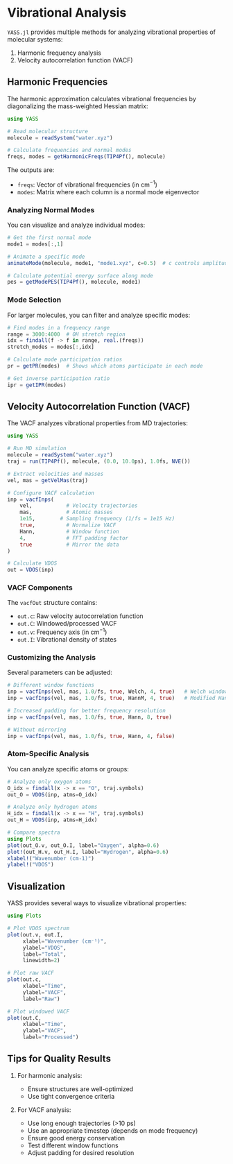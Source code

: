 # Vibrational Analysis

`YASS.jl` provides multiple methods for analyzing vibrational properties of molecular systems:
1. Harmonic frequency analysis
2. Velocity autocorrelation function (VACF)

## Harmonic Frequencies

The harmonic approximation calculates vibrational frequencies by diagonalizing the mass-weighted Hessian matrix:

```julia
using YASS

# Read molecular structure
molecule = readSystem("water.xyz")

# Calculate frequencies and normal modes
freqs, modes = getHarmonicFreqs(TIP4Pf(), molecule)
```

The outputs are:
- `freqs`: Vector of vibrational frequencies (in cm$^{-1}$)
- `modes`: Matrix where each column is a normal mode eigenvector

### Analyzing Normal Modes

You can visualize and analyze individual modes:

```julia
# Get the first normal mode
mode1 = modes[:,1]

# Animate a specific mode
animateMode(molecule, mode1, "mode1.xyz", c=0.5)  # c controls amplitude

# Calculate potential energy surface along mode
pes = getModePES(TIP4Pf(), molecule, mode1)
```

### Mode Selection

For larger molecules, you can filter and analyze specific modes:

```julia
# Find modes in a frequency range
range = 3000:4000  # OH stretch region
idx = findall(f -> f in range, real.(freqs))
stretch_modes = modes[:,idx]

# Calculate mode participation ratios
pr = getPR(modes)  # Shows which atoms participate in each mode

# Get inverse participation ratio
ipr = getIPR(modes)
```

## Velocity Autocorrelation Function (VACF)

The VACF analyzes vibrational properties from MD trajectories:

```julia
using YASS

# Run MD simulation
molecule = readSystem("water.xyz")
traj = run(TIP4Pf(), molecule, (0.0, 10.0ps), 1.0fs, NVE())

# Extract velocities and masses
vel, mas = getVelMas(traj)

# Configure VACF calculation
inp = vacfInps(
    vel,           # Velocity trajectories
    mas,           # Atomic masses
    1e15,        # Sampling frequency (1/fs = 1e15 Hz)
    true,          # Normalize VACF
    Hann,          # Window function
    4,             # FFT padding factor
    true           # Mirror the data
)

# Calculate VDOS
out = VDOS(inp)
```

### VACF Components

The `vacfOut` structure contains:
- `out.c`: Raw velocity autocorrelation function
- `out.C`: Windowed/processed VACF
- `out.v`: Frequency axis (in cm$^{-1}$)
- `out.I`: Vibrational density of states

### Customizing the Analysis

Several parameters can be adjusted:

```julia
# Different window functions
inp = vacfInps(vel, mas, 1.0/fs, true, Welch, 4, true)   # Welch window
inp = vacfInps(vel, mas, 1.0/fs, true, HannM, 4, true)   # Modified Hann

# Increased padding for better frequency resolution
inp = vacfInps(vel, mas, 1.0/fs, true, Hann, 8, true)

# Without mirroring
inp = vacfInps(vel, mas, 1.0/fs, true, Hann, 4, false)
```

### Atom-Specific Analysis

You can analyze specific atoms or groups:

```julia
# Analyze only oxygen atoms
O_idx = findall(x -> x == "O", traj.symbols)
out_O = VDOS(inp, atms=O_idx)

# Analyze only hydrogen atoms
H_idx = findall(x -> x == "H", traj.symbols)
out_H = VDOS(inp, atms=H_idx)

# Compare spectra
using Plots
plot(out_O.v, out_O.I, label="Oxygen", alpha=0.6)
plot!(out_H.v, out_H.I, label="Hydrogen", alpha=0.6)
xlabel!("Wavenumber (cm-1)")
ylabel!("VDOS")
```

## Visualization

YASS provides several ways to visualize vibrational properties:

```julia
using Plots

# Plot VDOS spectrum
plot(out.v, out.I,
     xlabel="Wavenumber (cm⁻¹)",
     ylabel="VDOS",
     label="Total",
     linewidth=2)

# Plot raw VACF
plot(out.c,
     xlabel="Time",
     ylabel="VACF",
     label="Raw")

# Plot windowed VACF
plot(out.C,
     xlabel="Time",
     ylabel="VACF",
     label="Processed")
```

## Tips for Quality Results

1. For harmonic analysis:
   - Ensure structures are well-optimized
   - Use tight convergence criteria

2. For VACF analysis:
   - Use long enough trajectories (>10 ps)
   - Use an appropriate timestep (depends on mode frequency)
   - Ensure good energy conservation
   - Test different window functions
   - Adjust padding for desired resolution